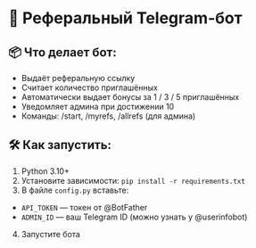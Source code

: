 # 🤖 Реферальный Telegram-бот

## 📦 Что делает бот:

- Выдаёт реферальную ссылку
- Считает количество приглашённых
- Автоматически выдает бонусы за 1 / 3 / 5 приглашённых
- Уведомляет админа при достижении 10
- Команды: /start, /myrefs, /allrefs (для админа)

## 🛠 Как запустить:

1. Python 3.10+
2. Установите зависимости: `pip install -r requirements.txt`
3. В файле `config.py` вставьте:
- `API_TOKEN` — токен от @BotFather
- `ADMIN_ID` — ваш Telegram ID (можно узнать у @userinfobot)

4. Запустите бота
